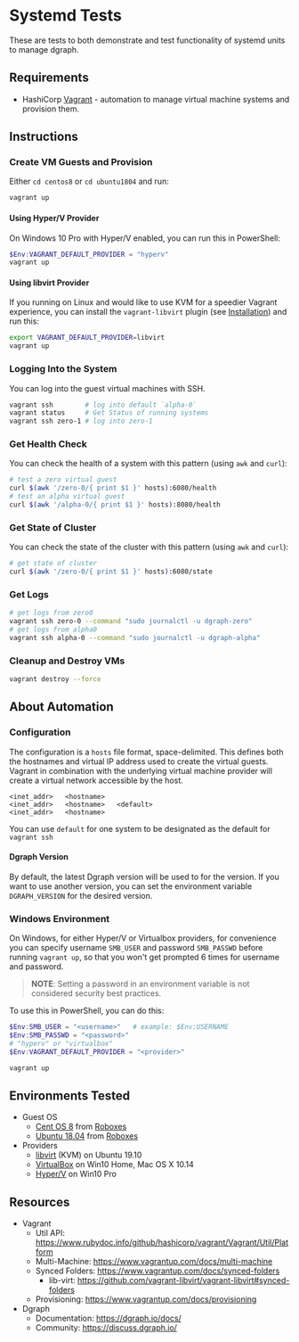 # Systemd Tests

These are tests to both demonstrate and test functionality of systemd units to manage dgraph.

## Requirements

* HashiCorp [Vagrant](https://www.vagrantup.com/) - automation to manage virtual machine systems and provision them.

## Instructions

### Create VM Guests and Provision

Either `cd centos8` or `cd ubuntu1804` and run:

```bash
vagrant up
```

#### Using Hyper/V Provider

On Windows 10 Pro with Hyper/V enabled, you can run this in PowerShell:

```powershell
$Env:VAGRANT_DEFAULT_PROVIDER = "hyperv"
vagrant up
```

#### Using libvirt Provider

If you running on Linux and would like to use KVM for a speedier Vagrant experience, you can install the `vagrant-libvirt` plugin (see [Installation](https://github.com/vagrant-libvirt/vagrant-libvirt#installation)) and run this:

```bash
export VAGRANT_DEFAULT_PROVIDER=libvirt
vagrant up
```


### Logging Into the System

You can log into the guest virtual machines with SSH.

```bash
vagrant ssh        # log into default `alpha-0`
vagrant status     # Get Status of running systems
vagrant ssh zero-1 # log into zero-1
```

### Get Health Check

You can check the health of a system with this pattern (using `awk` and `curl`):

```bash
# test a zero virtual guest
curl $(awk '/zero-0/{ print $1 }' hosts):6080/health
# test an alpha virtual guest
curl $(awk '/alpha-0/{ print $1 }' hosts):8080/health
```

### Get State of Cluster

You can check the state of the cluster with this pattern (using `awk` and `curl`):

```bash
# get state of cluster
curl $(awk '/zero-0/{ print $1 }' hosts):6080/state
```

### Get Logs

```bash
# get logs from zero0
vagrant ssh zero-0 --command "sudo journalctl -u dgraph-zero"
# get logs from alpha0
vagrant ssh alpha-0 --command "sudo journalctl -u dgraph-alpha"
```
### Cleanup and Destroy VMs

```bash
vagrant destroy --force
```

## About Automation

### Configuration

The configuration is a `hosts` file format, space-delimited.  This defines both the hostnames and virtual IP address used to create the virtual guests.  Vagrant in combination with the underlying virtual machine provider will create a virtual network accessible by the host.

```host
<inet_addr>   <hostname>
<inet_addr>   <hostname>   <default>
<inet_addr>   <hostname>
```

You can use `default` for one system to be designated as the default for `vagrant ssh`

#### Dgraph Version

By default, the latest Dgraph version will be used to for the version.  If you want to use another version, you can set the environment variable `DGRAPH_VERSION` for the desired version.

### Windows Environment

On Windows, for either Hyper/V or Virtualbox providers, for convenience you can specify username `SMB_USER` and password `SMB_PASSWD` before running `vagrant up`, so that you won't get prompted 6 times for username and password.  

> **NOTE**: Setting a password in an environment variable is not considered security best practices.

To use this in PowerShell, you can do this:

```powershell
$Env:SMB_USER = "<username>"   # example: $Env:USERNAME
$Env:SMB_PASSWD = "<password>"
# "hyperv" or "virtualbox"
$Env:VAGRANT_DEFAULT_PROVIDER = "<provider>"

vagrant up
```

## Environments Tested

* Guest OS
  * [Cent OS 8](https://app.vagrantup.com/generic/boxes/centos8) from [Roboxes](https://roboxes.org/)
  * [Ubuntu 18.04](https://app.vagrantup.com/generic/boxes/ubuntu1804) from [Roboxes](https://roboxes.org/)
* Providers
  * [libvirt](https://github.com/vagrant-libvirt/vagrant-libvirt) (KVM) on Ubuntu 19.10
  * [VirtualBox](https://www.vagrantup.com/docs/providers/virtualbox) on Win10 Home, Mac OS X 10.14
  * [Hyper/V](https://www.vagrantup.com/docs/providers/hyperv) on Win10 Pro

## Resources

* Vagrant
  * Util API: https://www.rubydoc.info/github/hashicorp/vagrant/Vagrant/Util/Platform
  * Multi-Machine: https://www.vagrantup.com/docs/multi-machine
  * Synced Folders: https://www.vagrantup.com/docs/synced-folders
    * lib-virt: https://github.com/vagrant-libvirt/vagrant-libvirt#synced-folders
  * Provisioning: https://www.vagrantup.com/docs/provisioning
* Dgraph
  * Documentation: https://dgraph.io/docs/
  * Community: https://discuss.dgraph.io/
